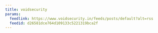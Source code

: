 ```yaml
---
title: voidsecurity
params:
  feedlink: https://www.voidsecurity.in/feeds/posts/default?alt=rss
  feedid: d26581dce764d109133c5221319bca2f
---
```


